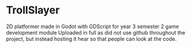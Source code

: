 # TrollSlayer
2D platformer made in Godot with GDScript for year 3 semester 2 game development module
Uploaded in full as did not use github throughout the project, but instead hosting it hear so that people can look at the code.
